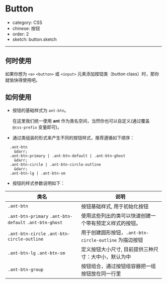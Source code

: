 # Button

- category: CSS
- chinese: 按钮
- order: 2
- sketch: button.sketch

---

## 何时使用

如果你想为 `<a>` `<button>` 或 `<input>` 元素添加按钮类（button class）时，那你就愉快得使用吧。

## 如何使用

- 按钮的基础样式为 `ant-btn`。

  在这里我们统一使用 **ant** 作为类名空间，当然你也可以自定义(通过覆盖 `@css-prefix` 变量即可)。

- 通过类组装的形式来产生不同的按钮样式，推荐遵循如下顺序：
```
  .ant-btn
  	&darr;
  .ant-btn-primary | .ant-btn-default | .ant-btn-ghost  
  	&darr;
  .ant-btn-circle | .ant-btn-circle-outline  
  	&darr;
  .ant-btn-lg | .ant-btn-sm
 ```

- 按钮的样式参数说明如下：

| 类名  | 说明 |
| ------------- | ------------- |
| `.ant-btn`  | 按钮基础样式, 用于初始化按钮 |
| `.ant-btn-primary` `.ant-btn-default` `.ant-btn-ghost`  | 使用这些列出的类可以快速创建一个带有预定义样式的按钮。  |
| `.ant-btn-circle` `.ant-btn-circle-outline`  | 用于创建圆形按钮，`.ant-btn-circle-outline` 为描边按钮 |
| `.ant-btn-lg` `.ant-btn-sm`  | 定义按钮大小尺寸, 目前提供三种尺寸：大中小，默认为中 |
| `.ant-btn-group` | 按钮组合，通过按钮组容器把一组按钮放在同一行里 |
